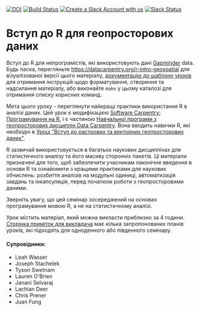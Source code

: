 [![DOI](https://zenodo.org/badge/128225991.svg)](https://zenodo.org/badge/latestdoi/128225991)
[![Build Status](https://travis-ci.org/datacarpentry/r-intro-geospatial.svg?branch=gh-pages)](https://travis-ci.org/datacarpentry/r-intro-geospatial)
[![Create a Slack Account with us](https://img.shields.io/badge/Create_Slack_Account-The_Carpentries-071159.svg)](https://swc-slack-invite.herokuapp.com/)
 [![Slack Status](https://img.shields.io/badge/Slack_Channel-dc--geospatial-E01563.svg)](https://swcarpentry.slack.com/messages/C9ME7G5RD)

# Вступ до R для геопросторових даних

<!-- TODO: Оновіть перший абзац вступу, якщо дані змінилися -->

Вступ до R для непрограмістів, які використовують дані [Gapminder][gapminder] data.
Будь ласка, перегляньте <https://datacarpentry.org/r-intro-geospatial> для візуалізованої
версії цього матеріалу,
[документацію до шаблону уроків][lesson-example]
для отримання інструкцій щодо форматування, створення та надсилання матеріалу,
або виконайте `make` у цьому каталозі для отримання списку корисних команд.

Мета цього уроку - переглянути найкращі практики використання R в аналізі даних. 
 Цей урок є модифікацією [Software Carpentry: Програмування на R](https://swcarpentry.github.io/r-novice-gapminder), і є частиною [Навчальної програми з геопросторових дисциплін Data Carpentry](https://datacarpentry.org/geospatial-workshop/). Вона вводить навички R, які необхідні в [Уроці "Вступ до растрових та векторних геопросторових даних"](https://datacarpentry.org/r-raster-vector-geospatial).

R зазвичай використовується в багатьох наукових дисциплінах для статистичного аналізу та
 його масиву сторонніх пакетів. Ці матеріали призначені для того, щоб забезпечити
 учасникам лаконічне введення в основи R та ознайомити з
 кращими практиками для наукових обчислень: розбиття аналізів на модульні одиниці,
 автоматизація завдань та інкапсуляція, перед початком роботи
 з геопросторовими даними.

Зверніть увагу, що цей семінар зосереджений на основах програмування
мовою R, а не на статистичному аналізі.

Урок містить матеріал, який можна викласти приблизно за 4 години.
[Сторінка приміток для
викладача](https://datacarpentry.org/r-intro-geospatial/guide/index.html) має кілька
запропонованих планів уроків, які підходять для одноденного або південного семінару.

#### Супровідники:

* Leah Wasser
* Joseph Stachelek
* Tyson Swetnam
* Lauren O'Brien
* Janani Selvaraj
* Lachlan Deer
* Chris Prener
* Juan Fung

[gapminder]: http://www.gapminder.org/
[lesson-example]: https://carpentries.github.io/lesson-example

